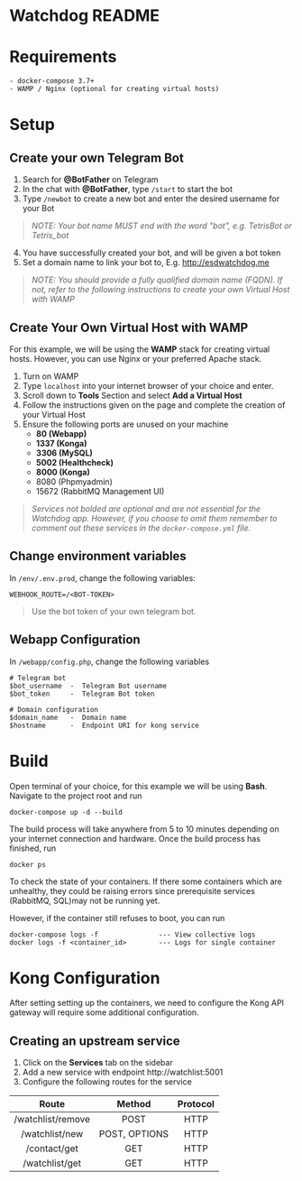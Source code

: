 ﻿# Watchdog README
# Requirements
	- docker-compose 3.7+
	- WAMP / Nginx (optional for creating virtual hosts)
	
# Setup
## Create your own Telegram Bot
1. Search for **@BotFather** on Telegram
2. In the chat with **@BotFather**, type `/start` to start the bot 
3. Type `/newbot` to create a new bot and enter the desired username for your Bot 

> *NOTE: Your bot name MUST end with the word "bot", e.g. TetrisBot or Tetris_bot*

4. You have successfully created your bot, and will be given a bot token
5. Set a domain name to link your bot to, E.g. http://esdwatchdog.me

> *NOTE: You should provide a fully qualified domain name (FQDN). If not, refer to the following instructions to create your own Virtual Host with WAMP*

## Create Your Own Virtual Host with WAMP
For this example, we will be using the **WAMP** stack for creating virtual hosts. However, you can use Nginx or  your preferred Apache stack.

1. Turn on WAMP
2. Type `localhost` into your internet browser of your choice and enter. 
3. Scroll down to **Tools** Section and select **Add a Virtual Host**
4. Follow the instructions given on the page and complete the creation of your Virtual Host
5. Ensure the following ports are unused on your machine
	- **80 (Webapp)**
	- **1337 (Konga)**
	- **3306 (MySQL)**
	- **5002 (Healthcheck)**
	- **8000 (Konga)**
	- 8080 (Phpmyadmin)
	- 15672 (RabbitMQ Management UI)
	
>*Services not bolded are optional and are not essential for the Watchdog app. However, if you choose to omit them remember to comment out these services in the `docker-compose.yml` file.*

## Change environment variables

In `/env/.env.prod`, change the following variables:

`WEBHOOK_ROUTE=/<BOT-TOKEN>`  
>Use the bot token of your own telegram bot.
## Webapp Configuration
In `/webapp/config.php`, change the following variables

```
# Telegram bot
$bot_username  -  Telegram Bot username
$bot_token     -  Telegram Bot token

# Domain configuration
$domain_name   -  Domain name
$hostname      -  Endpoint URI for kong service
```
# Build
Open terminal of your choice, for this example we will be using **Bash**. Navigate to the project root and run

`docker-compose up -d --build`

The build process will take anywhere from 5 to 10 minutes depending on your internet connection and hardware. Once the build process has finished, run 

`docker ps` 

To check the state of your containers. If there some containers which are unhealthy, they could be raising errors since prerequisite services (RabbitMQ, SQL)may not be running yet. 

However, if the container still refuses to boot, you can run

```
docker-compose logs -f               --- View collective logs
docker logs -f <container_id>        --- Logs for single container
```

# Kong Configuration
After setting setting up the containers, we need to configure the Kong API gateway will require some additional configuration. 

## Creating an upstream service
1. Click on the **Services** tab on the sidebar
2. Add a new service with endpoint http://watchlist:5001
3. Configure the following routes for the service


| Route | Method | Protocol | 
|:--------:| :-------------:| :-------------:|
| /watchlist/remove | POST |  HTTP
| /watchlist/new | POST, OPTIONS | HTTP
| /contact/get | GET | HTTP
| /watchlist/get | GET | HTTP

